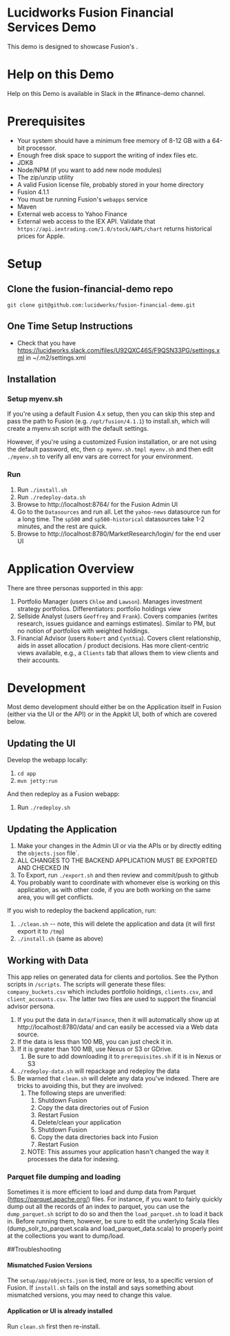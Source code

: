# Lucidworks Fusion Financial Services Demo

This demo is designed to showcase Fusion's <FILL ME IN>.

# Help on this Demo

Help on this Demo is available in Slack in the #finance-demo channel.

# Prerequisites

* Your system should have a minimum free memory of 8-12 GB with a 64-bit processor.
* Enough free disk space to support the writing of index files etc.
* JDK8
* Node/NPM (if you want to add new node modules)
* The zip/unzip utility
* A valid Fusion license file, probably stored in your home directory
* Fusion 4.1.1
* You must be running Fusion's `webapps` service
* Maven
* External web access to Yahoo Finance
* External web access to the IEX API.  Validate that `https://api.iextrading.com/1.0/stock/AAPL/chart` returns historical prices for Apple.


# Setup


## Clone the fusion-financial-demo repo


  `git clone git@github.com:lucidworks/fusion-financial-demo.git`


## One Time Setup Instructions

* Check that you have https://lucidworks.slack.com/files/U92QXC46S/F9QSN33PG/settings.xml in ~/.m2/settings.xml


## Installation

### Setup myenv.sh

   If you're using a default Fusion 4.x setup, then you can skip this step and pass the path to Fusion (e.g. `/opt/fusion/4.1.1`) to install.sh, which will create a myenv.sh script with the default settings.

   However, if you're using a customized Fusion installation, or are not using the default password, etc, then `cp myenv.sh.tmpl myenv.sh` and then edit `./myenv.sh` to verify all env vars are correct for your environment.


### Run

  1. Run `./install.sh`
  1. Run `./redeploy-data.sh`
  1. Browse to http://localhost:8764/ for the Fusion Admin UI
  1. Go to the `Datasources` and run all.  Let the `yahoo-news` datasource run for a long time.  The `sp500` and `sp500-historical` datasources take 1-2 minutes, and the rest are quick.
  1. Browse to http://localhost:8780/MarketResearch/login/ for the end user UI

# Application Overview

There are three personas supported in this app:

1. Portfolio Manager (users `Chloe` and `Lawson`).  Manages investment strategy portfolios.  Differentiators: portfolio holdings view
2. Sellside Analyst (users `Geoffrey` and `Frank`).  Covers companies (writes research, issues guidance and earnings estimates).  Similar to PM, but no notion of portfolios with weighted holdings.
2. Financial Advisor (users `Robert` and `Cynthia`).  Covers client relationship, aids in asset allocation / product decisions.  Has more client-centric views available, e.g., a `Clients` tab that allows them to view clients and their accounts.

# Development

Most demo development should either be on the Application itself in Fusion (either via the UI or the API)
or in the Appkit UI, both of which are covered below.

## Updating the UI

Develop the webapp locally:

1. `cd app`
1. `mvn jetty:run`

And then redeploy as a Fusion webapp:

1. Run `./redeploy.sh`


## Updating the Application

1. Make your changes in the Admin UI or via the APIs or by directly editing the `objects.json` file`.
1. ALL CHANGES TO THE BACKEND APPLICATION MUST BE EXPORTED AND CHECKED IN
1. To Export, run `./export.sh` and then review and commit/push to github
1. You probably want to coordinate with whomever else is working on this application, as with other code, if you are both working on the same area, you will get conflicts.

If you wish to redeploy the backend application, run:

1. `./clean.sh` -- note, this will delete the application and data (it will first export it to `/tmp`)
1. `./install.sh` (same as above)

## Working with Data

This app relies on generated data for clients and portolios.  See the Python scripts in `/scripts`.  The scripts will generate these files: `company_buckets.csv` which includes portfolio holdings, `clients.csv`, and `client_accounts.csv`.  The latter two files are used to support the financial advisor persona.

1. If you put the data in `data/Finance`, then it will automatically show up at http://localhost:8780/data/ and
can easily be accessed via a Web data source.
1. If the data is less than 100 MB, you can just check it in.
1. If it is greater than 100 MB, use Nexus or S3 or GDrive.
    1. Be sure to add downloading it to `prerequisites.sh` if it is in Nexus or S3
1. `./redeploy-data.sh` will repackage and redeploy the data
1. Be warned that `clean.sh` will delete any data you've indexed.  There are tricks to avoiding this, but they are involved:
    1. The following steps are unverified:
        1. Shutdown Fusion
        1. Copy the data directories out of Fusion
        1. Restart Fusion
        1. Delete/clean your application
        1. Shutdown Fusion
        1. Copy the data directories back into Fusion
        1. Restart Fusion
    1. NOTE: This assumes your application hasn't changed the way it processes the data for indexing.

### Parquet file dumping and loading

Sometimes it is more efficient to load and dump data from Parquet (https://parquet.apache.org/) files.  For instance, if you want to fairly
quickly dump out all the records of an index to parquet, you can use the `dump_parquet.sh` script to do so and then
the `load_parquet.sh` to load it back in.  Before running them, however, be sure to edit the underlying Scala files (dump_solr_to_parquet.scala and load_parquet_data.scala)
to properly point at the collections you want to dump/load.

##Troubleshooting


#### Mismatched Fusion Versions

The `setup/app/objects.json` is tied, more or less, to a specific version of Fusion.  If `install.sh` fails on the install and says something about mismatched versions, you may need to change this value.

#### Application or UI is already installed

Run `clean.sh` first then re-install.
